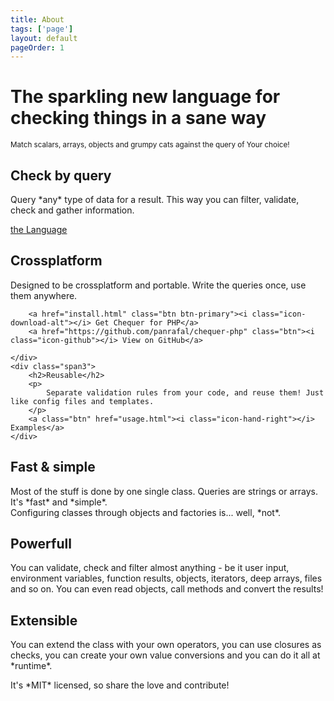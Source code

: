 ```yaml
---
title: About
tags: ['page']
layout: default
pageOrder: 1
---
```


<div class="row herow">
    <div class="span9">
        <h1>The sparkling new language for checking things in a sane way</h1>
        <small>
            Match scalars, arrays, objects and grumpy cats against the query of Your choice!
        </small>
    </div>
    <div class="span3 mascotte">
    </div>
</div>

<div class="row captions">
    <div class="span3">
        <h2>Check by query</h2>
        <p>
            Query *any* type of data for a result. 
            This way you can filter, validate, check and gather information.
        </p>
        <a class="btn" href="language.html"><i class="icon-beaker"></i> the Language</a>
    </div>
    <div class="span3">
        <h2>Crossplatform</h2>
        <p>
            Designed to be crossplatform and portable. 
            Write the queries once, use them anywhere.
        </p>

        <a href="install.html" class="btn btn-primary"><i class="icon-download-alt"></i> Get Chequer for PHP</a>
        <a href="https://github.com/panrafal/chequer-php" class="btn"><i class="icon-github"></i> View on GitHub</a>

    </div>
    <div class="span3">
        <h2>Reusable</h2>
        <p>
            Separate validation rules from your code, and reuse them! Just like config files and templates.
        </p>
        <a class="btn" href="usage.html"><i class="icon-hand-right"></i> Examples</a>
    </div>
</div>

<div class="row captions">
    <div class="span3">
        <h2>Fast &amp; simple</h2>
        <p>
            Most of the stuff is done by one single class. Queries are strings or arrays. 
            It's *fast* and *simple*.<br/>
            Configuring classes through objects and factories is... well, *not*.
        </p>
    </div>
    <div class="span3">
        <h2>Powerfull</h2>
        <p>
            You can validate, check and filter almost anything - be it user input, 
            environment variables, function results, objects, iterators, 
            deep arrays, files and so on. You can even 
            read objects, call methods and convert the results!
        </p>
    </div>
    <div class="span3">
        <h2>Extensible</h2>
        <p>
            You can extend the class with your own operators, you can use
            closures as checks, you can create your own value conversions and you can do it all at *runtime*.
        </p>
    </div>
</div>

<div class="well text-center">
It's *MIT* licensed, so share the love and contribute!
</div>

